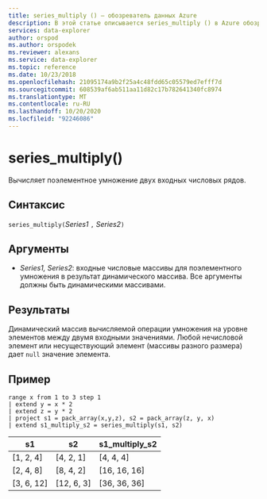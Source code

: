 ```yaml
---
title: series_multiply () — обозреватель данных Azure
description: В этой статье описывается series_multiply () в Azure обозреватель данных.
services: data-explorer
author: orspod
ms.author: orspodek
ms.reviewer: alexans
ms.service: data-explorer
ms.topic: reference
ms.date: 10/23/2018
ms.openlocfilehash: 21095174a9b2f25a4c48fdd65c05579ed7efff7d
ms.sourcegitcommit: 608539af6ab511aa11d82c17b782641340fc8974
ms.translationtype: MT
ms.contentlocale: ru-RU
ms.lasthandoff: 10/20/2020
ms.locfileid: "92246086"
---
```

# <a name="series_multiply"></a>series_multiply()

Вычисляет поэлементное умножение двух входных числовых рядов.

## <a name="syntax"></a>Синтаксис

`series_multiply(`*Series1* `,` *Series2*`)`

## <a name="arguments"></a>Аргументы

* *Series1, Series2*: входные числовые массивы для поэлементного умножения в результат динамического массива. Все аргументы должны быть динамическими массивами. 

## <a name="returns"></a>Результаты

Динамический массив вычисляемой операции умножения на уровне элементов между двумя входными значениями. Любой нечисловой элемент или несуществующий элемент (массивы разного размера) дает `null` значение элемента.

## <a name="example"></a>Пример

<!-- csl: https://help.kusto.windows.net:443/Samples -->
```kusto
range x from 1 to 3 step 1
| extend y = x * 2
| extend z = y * 2
| project s1 = pack_array(x,y,z), s2 = pack_array(z, y, x)
| extend s1_multiply_s2 = series_multiply(s1, s2)
```

|s1         |s2|        s1_multiply_s2|
|---|---|---|
|[1, 2, 4]    |[4, 2, 1]|   [4, 4, 4]|
|[2, 4, 8]    |[8, 4, 2]|   [16, 16, 16]|
|[3, 6, 12]   |[12, 6, 3]|  [36, 36, 36]|
